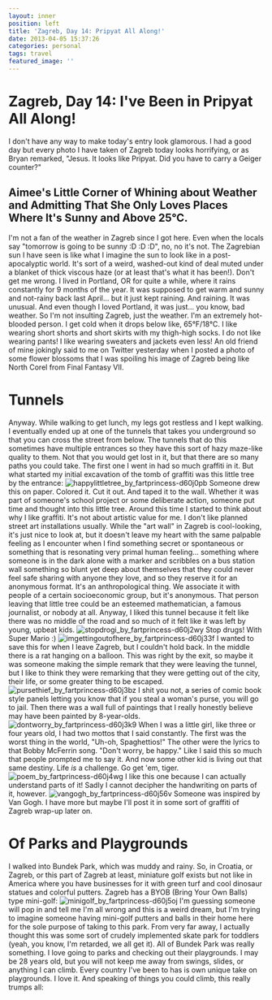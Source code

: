 ```yaml
---
layout: inner
position: left
title: 'Zagreb, Day 14: Pripyat All Along!'
date: 2013-04-05 15:37:26
categories: personal
tags: travel
featured_image: ''
---
```


# Zagreb, Day 14: I've Been in Pripyat All Along!

I don't have any way to make today's entry look glamorous. I had a good day but every photo I have taken of Zagreb today looks horrifying, or as Bryan remarked, "Jesus. It looks like Pripyat. Did you have to carry a Geiger counter?" 

## Aimee's Little Corner of Whining about Weather and Admitting That She Only Loves Places Where It's Sunny and Above 25°C.

I'm not a fan of the weather in Zagreb since I got here. Even when the locals say "tomorrow is going to be sunny :D :D :D", no, no it's not. The Zagrebian sun I have seen is like what I imagine the sun to look like in a post-apocalyptic world. It's sort of a weird, washed-out kind of deal muted under a blanket of thick viscous haze (or at least that's what it has been!). Don't get me wrong. I lived in Portland, OR for quite a while, where it rains constantly for 9 months of the year. It was supposed to get warm and sunny and not-rainy back last April... but it just kept raining. And raining. It was unusual. And even though I loved Portland, it was just... you know, bad weather. So I'm not insulting Zagreb, just the weather. I'm an extremely hot-blooded person. I get cold when it drops below like, 65°F/18°C. I like wearing short shorts and short skirts with my thigh-high socks. I do not like wearing pants! I like wearing sweaters and jackets even less! An old friend of mine jokingly said to me on Twitter yesterday when I posted a photo of some flower blossoms that I was spoiling his image of Zagreb being like North Corel from Final Fantasy VII. 

# Tunnels

Anyway. While walking to get lunch, my legs got restless and I kept walking. I eventually ended up at one of the tunnels that takes you underground so that you can cross the street from below. The tunnels that do this sometimes have multiple entrances so they have this sort of hazy maze-like quality to them. Not that you would get lost in it, but that there are so many paths you could take. The first one I went in had so much graffiti in it. But what started my initial excavation of the tomb of graffiti was this little tree by the entrance: ![happylittletree_by_fartprincess-d60j0pb](https://s3.amazonaws.com/aimeeault.com/happylittletree_by_fartprincess-d60j0pb.jpg) Someone drew this on paper. Colored it. Cut it out. And taped it to the wall. Whether it was part of someone's school project or some deliberate action, someone put time and thought into this little tree. Around this time I started to think about why I like graffiti. It's not about artistic value for me. I don't like planned street art installations usually. While the "art wall" in Zagreb is cool-looking, it's just nice to look at, but it doesn't leave my heart with the same palpable feeling as I encounter when I find something secret or spontaneous or something that is resonating very primal human feeling... something where someone is in the dark alone with a marker and scribbles on a bus station wall something so blunt yet deep about themselves that they could never feel safe sharing with anyone they love, and so they reserve it for an anonymous format. It's an anthropological thing. We associate it with people of a certain socioeconomic group, but it's anonymous. That person leaving that little tree could be an esteemed mathematician, a famous journalist, or nobody at all. Anyway, I liked this tunnel because it felt like there was no middle of the road and so much of it felt like it was left by young, upbeat kids. ![stopdrogi_by_fartprincess-d60j2wy](https://s3.amazonaws.com/aimeeault.com/stopdrogi_by_fartprincess-d60j2wy.jpg) Stop drugs! With Super Mario :) ![imgettingoutofhere_by_fartprincess-d60j33f](https://s3.amazonaws.com/aimeeault.com/imgettingoutofhere_by_fartprincess-d60j33f.jpg) I wanted to save this for when I leave Zagreb, but I couldn't hold back. In the middle there is a rat hanging on a balloon. This was right by the exit, so maybe it was someone making the simple remark that they were leaving the tunnel, but I like to think they were remarking that they were getting out of the city, their life, or some greater thing to be escaped. ![pursethief_by_fartprincess-d60j3bz](https://s3.amazonaws.com/aimeeault.com/pursethief_by_fartprincess-d60j3bz.jpg) I shit you not, a series of comic book style panels letting you know that if you steal a woman's purse, you will go to jail. Then there was a wall full of paintings that I really honestly believe may have been painted by 8-year-olds. ![dontworry_by_fartprincess-d60j3k9](https://s3.amazonaws.com/aimeeault.com/dontworry_by_fartprincess-d60j3k9.jpg) When I was a little girl, like three or four years old, I had two mottos that I said constantly. The first was the worst thing in the world, "Uh-oh, Spaghettios!" The other were the lyrics to that Bobby McFerrin song. "Don't worry, be happy." Like I said this so much that people prompted me to say it. And now some other kid is living out that same destiny. Life _is_ a challenge. Go get 'em, tiger. ![poem_by_fartprincess-d60j4wg](https://s3.amazonaws.com/aimeeault.com/poem_by_fartprincess-d60j4wg.jpg) I like this one because I can actually understand parts of it! Sadly I cannot decipher the handwriting on parts of it, however. ![vangogh_by_fartprincess-d60j56v](https://s3.amazonaws.com/aimeeault.com/vangogh_by_fartprincess-d60j56v.jpg) Someone was inspired by Van Gogh. I have more but maybe I'll post it in some sort of graffiti of Zagreb wrap-up later on. 

# Of Parks and Playgrounds

I walked into Bundek Park, which was muddy and rainy. So, in Croatia, or Zagreb, or this part of Zagreb at least, miniature golf exists but not like in America where you have businesses for it with green turf and cool dinosaur statues and colorful putters. Zagreb has a BYOB (Bring Your Own Balls) type mini-golf: ![minigolf_by_fartprincess-d60j5oj](https://s3.amazonaws.com/aimeeault.com/minigolf_by_fartprincess-d60j5oj.jpg) I'm guessing someone will pop in and tell me I'm all wrong and this is a weird dream, but I'm trying to imagine someone having mini-golf putters and balls in their home here for the sole purpose of taking to this park. From very far away, I actually thought this was some sort of crudely implemented skate park for toddlers (yeah, you know, I'm retarded, we all get it). All of Bundek Park was really something. I love going to parks and checking out their playgrounds. I may be 28 years old, but you will not keep me away from swings, slides, or anything I can climb. Every country I've been to has is own unique take on playgrounds. I love it. And speaking of things you could climb, this really trumps all:
